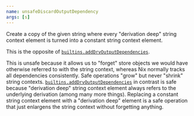 ```yaml
---
name: unsafeDiscardOutputDependency
args: [s]
---
```

Create a copy of the given string where every "derivation deep" string context element is turned into a constant string context element.

This is the opposite of [`builtins.addDrvOutputDependencies`](#builtins-addDrvOutputDependencies).

This is unsafe because it allows us to "forget" store objects we would have otherwise referred to with the string context,
whereas Nix normally tracks all dependencies consistently.
Safe operations "grow" but never "shrink" string contexts.
[`builtins.addDrvOutputDependencies`] in contrast is safe because "derivation deep" string context element always refers to the underlying derivation (among many more things).
Replacing a constant string context element with a "derivation deep" element is a safe operation that just enlargens the string context without forgetting anything.

[`builtins.addDrvOutputDependencies`]: #builtins-addDrvOutputDependencies
